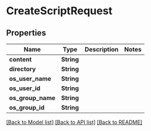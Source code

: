 # CreateScriptRequest

## Properties

Name | Type | Description | Notes
------------ | ------------- | ------------- | -------------
**content** | **String** |  | 
**directory** | **String** |  | 
**os_user_name** | **String** |  | 
**os_user_id** | **String** |  | 
**os_group_name** | **String** |  | 
**os_group_id** | **String** |  | 

[[Back to Model list]](../README.md#documentation-for-models) [[Back to API list]](../README.md#documentation-for-api-endpoints) [[Back to README]](../README.md)


